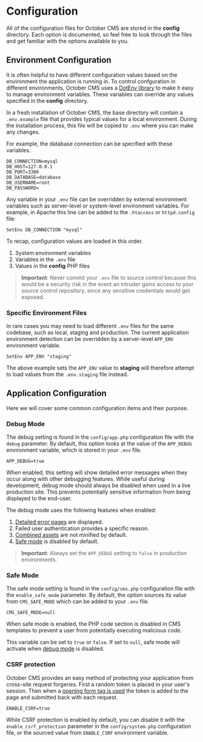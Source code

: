 # Configuration

All of the configuration files for October CMS are stored in the **config** directory. Each option is documented, so feel free to look through the files and get familiar with the options available to you.

<a id="oc-environment-configuration"></a>
## Environment Configuration

It is often helpful to have different configuration values based on the environment the application is running in. To control confguration in different environments, October CMS uses a [DotEnv library](https://github.com/vlucas/phpdotenv) to make it easy to manage environment variables. These variables can override any values specified in the **config** directory.

In a fresh installation of October CMS, the base directory will contain a `.env.example` file that provides typical values for a local environment. During the installation process, this file will be copied to `.env` where you can make any changes.

For example, the database connection can be specified with these variables.

    DB_CONNECTION=mysql
    DB_HOST=127.0.0.1
    DB_PORT=3306
    DB_DATABASE=database
    DB_USERNAME=root
    DB_PASSWORD=

Any variable in your `.env` file can be overridden by external environment variables such as server-level or system-level environment variables. For example, in Apache this line can be added to the `.htaccess` or `httpd.config` file:

    SetEnv DB_CONNECTION "mysql"

To recap, configuration values are loaded in this order.

1. System environment variables
1. Variables in the `.env` file
1. Values in the **config** PHP files

> **Important**: Never commit your `.env` file to source control because this would be a security risk in the event an intruder gains access to your source control repository, since any sensitive credentials would get exposed.

### Specific Environment Files

In rare cases you may need to load different `.env` files for the same codebase, such as local, staging and production. The current application environment detection can be overridden by a server-level `APP_ENV` environment variable.

    SetEnv APP_ENV "staging"

The above example sets the `APP_ENV` value to **staging** will therefore attempt to load values from the `.env.staging` file instead.

## Application Configuration

Here we will cover some common configuration items and their purpose.

<a id="oc-debug-mode"></a>
### Debug Mode

The debug setting is found in the `config/app.php` configuration file with the `debug` parameter. By default, this option looks at the value of the `APP_DEBUG` environment variable, which is stored in your `.env` file.

    APP_DEBUG=true

When enabled, this setting will show detailed error messages when they occur along with other debugging features. While useful during development, debug mode should always be disabled when used in a live production site. This prevents potentially sensitive information from being displayed to the end-user.

The debug mode uses the following features when enabled:

1. [Detailed error pages](../cms/pages.md#oc-error-page) are displayed.
1. Failed user authentication provides a specific reason.
1. [Combined assets](../markup/filter-theme.md) are not minified by default.
1. [Safe mode](#safe-mode) is disabled by default.

> **Important**: Always set the `APP_DEBUG` setting to `false` in production environments.

### Safe Mode

The safe mode setting is found in the `config/cms.php` configuration file with the `enable_safe_mode` parameter. By default, the option sources its value from `CMS_SAFE_MODE` which can be added to your `.env` file.

    CMS_SAFE_MODE=null

When safe mode is enabled, the PHP code section is disabled in CMS templates to prevent a user from potentially executing malicious code.

This variable can be set to `true` or `false`. If set to `null`, safe mode will activate when [debug mode](#oc-debug-mode) is disabled.

<a id="oc-csrf-protection"></a>
### CSRF protection

October CMS provides an easy method of protecting your application from cross-site request forgeries. First a random token is placed in your user's session. Then when a [opening form tag is used](../services/html.md#oc-form-tokens) the token is added to the page and submitted back with each request.

    ENABLE_CSRF=true

While CSRF protection is enabled by default, you can disable it with the `enable_csrf_protection` parameter in the `config/system.php` configuration file, or the sourced value from `ENABLE_CSRF` environment variable.
